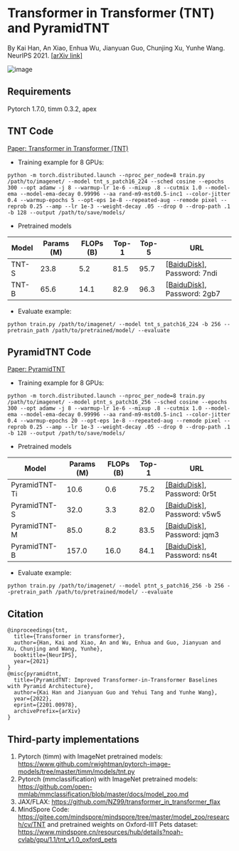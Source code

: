 # Transformer in Transformer (TNT) and PyramidTNT
By Kai Han, An Xiao, Enhua Wu, Jianyuan Guo, Chunjing Xu, Yunhe Wang. NeurIPS 2021. [[arXiv link]](https://arxiv.org/abs/2103.00112)

![image](https://user-images.githubusercontent.com/9500784/122160150-ff1bca80-cea1-11eb-9329-be5031bad78e.png)

## Requirements
Pytorch 1.7.0,
timm 0.3.2,
apex

## TNT Code
[Paper: Transformer in Transformer (TNT)](https://arxiv.org/abs/2103.00112)

- Training example for 8 GPUs:
```
python -m torch.distributed.launch --nproc_per_node=8 train.py /path/to/imagenet/ --model tnt_s_patch16_224 --sched cosine --epochs 300 --opt adamw -j 8 --warmup-lr 1e-6 --mixup .8 --cutmix 1.0 --model-ema --model-ema-decay 0.99996 --aa rand-m9-mstd0.5-inc1 --color-jitter 0.4 --warmup-epochs 5 --opt-eps 1e-8 --repeated-aug --remode pixel --reprob 0.25 --amp --lr 1e-3 --weight-decay .05 --drop 0 --drop-path .1 -b 128 --output /path/to/save/models/
```

- Pretrained models

|Model|Params (M)|FLOPs (B)|Top-1|Top-5|URL|
|-|-|-|-|-|-|
|TNT-S|23.8|5.2|81.5|95.7|[[BaiduDisk]](https://pan.baidu.com/s/1AwJDWEPl-hqLHfUvqmlqxQ), Password: 7ndi|
|TNT-B|65.6|14.1|82.9|96.3|[[BaiduDisk]](https://pan.baidu.com/s/1_TemN7kvWuYeZohisObQ1w), Password: 2gb7|

- Evaluate example:
```
python train.py /path/to/imagenet/ --model tnt_s_patch16_224 -b 256 --pretrain_path /path/to/pretrained/model/ --evaluate
```

## PyramidTNT Code
[Paper: PyramidTNT](https://arxiv.org/abs/2201.00978)

- Training example for 8 GPUs:
```
python -m torch.distributed.launch --nproc_per_node=8 train.py /path/to/imagenet/ --model ptnt_s_patch16_256 --sched cosine --epochs 300 --opt adamw -j 8 --warmup-lr 1e-6 --mixup .8 --cutmix 1.0 --model-ema --model-ema-decay 0.99996 --aa rand-m9-mstd0.5-inc1 --color-jitter 0.4 --warmup-epochs 20 --opt-eps 1e-8 --repeated-aug --remode pixel --reprob 0.25 --amp --lr 1e-3 --weight-decay .05 --drop 0 --drop-path .1 -b 128 --output /path/to/save/models/
```

- Pretrained models

|Model|Params (M)|FLOPs (B)|Top-1|URL|
|-|-|-|-|-|
|PyramidTNT-Ti|10.6|0.6|75.2|[[BaiduDisk]](https://pan.baidu.com/s/1xm3DSGcAJbvFQm4jmDAlnQ), Password: 0r5t|
|PyramidTNT-S|32.0|3.3|82.0|[[BaiduDisk]](https://pan.baidu.com/s/1xha8x3DTlPq9-KeC6EPPow), Password: v5w5|
|PyramidTNT-M|85.0|8.2|83.5|[[BaiduDisk]](https://pan.baidu.com/s/1B9zkWkrUAETuiyr08ClY-w), Password: jqm3|
|PyramidTNT-B|157.0|16.0|84.1|[[BaiduDisk]](https://pan.baidu.com/s/1tT0mxRrZQx6facYsdPBt0g), Password: ns4t|

- Evaluate example:
```
python train.py /path/to/imagenet/ --model ptnt_s_patch16_256 -b 256 --pretrain_path /path/to/pretrained/model/ --evaluate
```


## Citation
```
@inproceedings{tnt,
  title={Transformer in transformer},
  author={Han, Kai and Xiao, An and Wu, Enhua and Guo, Jianyuan and Xu, Chunjing and Wang, Yunhe},
  booktitle={NeurIPS},
  year={2021}
}
@misc{pyramidtnt,
  title={PyramidTNT: Improved Transformer-in-Transformer Baselines with Pyramid Architecture}, 
  author={Kai Han and Jianyuan Guo and Yehui Tang and Yunhe Wang},
  year={2022},
  eprint={2201.00978},
  archivePrefix={arXiv}
}
```

## Third-party implementations
1. Pytorch (timm) with ImageNet pretrained models: https://www.github.com/rwightman/pytorch-image-models/tree/master/timm/models/tnt.py
2. Pytorch (mmclassification) with ImageNet pretrained models: https://github.com/open-mmlab/mmclassification/blob/master/docs/model_zoo.md
3. JAX/FLAX: https://github.com/NZ99/transformer_in_transformer_flax
4. MindSpore Code: https://gitee.com/mindspore/mindspore/tree/master/model_zoo/research/cv/TNT and pretrained weights on Oxford-IIIT Pets dataset: https://www.mindspore.cn/resources/hub/details?noah-cvlab/gpu/1.1/tnt_v1.0_oxford_pets
